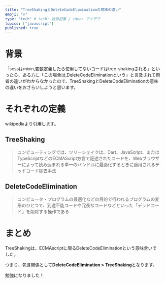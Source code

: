 ```yaml
---
title: "TreeShakingとDeleteCodeEliminationの意味の違い"
emoji: "🔥"
type: "tech" # tech: 技術記事 / idea: アイデア
topics: ["javascript"]
published: true
---
```



# 背景
「scssはmixin,変数定義したら使用してないコードはtree-shakingされる」といったら、ある方に「この場合は,DeleteCodeEliminationという」と言及されて両者の違いがわからなかったので、TreeShakingとDeleteCodeEliminationの意味の違いをおさらいしようと思います。

# それぞれの定義
wikipediaより引用します。
## TreeShaking
> コンピューティングでは、ツリーシェイクは、Dart、JavaScript、またはTypeScriptなどのECMAScript方言で記述されたコードを、Webブラウザーによって読み込まれる単一のバンドルに最適化するときに適用されるデッドコード除去手法

## DeleteCodeElimination
> コンピュータ・プログラムの最適化などの目的で行われるプログラムの変形のひとつで、到達不能コードや冗長なコードなどといった「デッドコード」を削除する操作である


# まとめ
TreeShakingは、ECMAscriptに限るDeleteCodeEliminationという意味合いでした。

つまり、包含関係として**DeleteCodeElimination > TreeShaking**となります。

勉強になりました！
